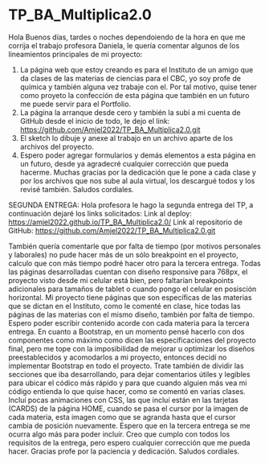 # TP_BA_Multiplica2.0
Hola Buenos días, tardes o noches dependoiendo de la hora en que me corrija el trabajo profesora Daniela, le quería comentar algunos de los lineamientos principales de mi proyecto:
1. La página web que estoy creando es para el Instituto de un amigo que da clases de las materias de ciencias para el CBC, yo soy profe de química y también alguna vez trabaje con el. Por tal motivo, quise tener como proyeto la confección de esta página que también en un futuro me puede servir para el Portfolio.
2. La página la arranque desde cero y también la subí a mi cuenta de GitHub desde el inicio de todo, le dejo el link: https://github.com/Amjel2022/TP_BA_Multiplica2.0.git
3. El sketch lo dibuje y anexe al trabajo en un archivo aparte de los archivos del proyecto.
4. Espero poder agregar formularios y demás elementos a esta página en un futuro, desde ya agradecré cualquier corrección que pueda hacerme. Muchas gracias por la dedicación que le pone a cada clase y por los archivos que nos sube al aula virtual, los descargué todos y los revisé también. Saludos cordiales.

SEGUNDA ENTREGA: 
Hola profesora le hago la segunda entrega del TP, a continuación dejaré los links solicitados:
Link al deploy: https://amjel2022.github.io/TP_BA_Multiplica2.0/
Link al repositorio de GitHub: https://github.com/Amjel2022/TP_BA_Multiplica2.0.git

También quería comentarle que por falta de tiempo (por motivos personales y laborales) no pude hacer más de un sólo breakpoint en el proyecto, calculo que con más tiempo podré hacer otro para la tercera entrega. Todas las páginas desarrolladas cuentan con diseño responsive para 768px, el proyecto visto desde mi celular está bien, pero faltarían breakpoints adicionales para tamaños de tablet o cuando pongo el celular en posisción horizontal.
Mi proyecto tiene páginas que son específicas de las materias que se dictan en el Instituto, como le comenté en clase, hice todas las páginas de las materias con el mismo diseño, también por falta de tiempo. Espero poder escribir contenido acorde con cada materia para la tercera entrega. 
En cuanto a Bootstrap, en un momento pensé hacerlo con dos componentes como máximo como dicen las especificaciones del proyecto final, pero me tope con la imposibilidad de mejorar u optimizar los diseños preestablecidos y acomodarlos a mi proyecto, entonces decidí no implementar Bootstrap en todo el proyecto. 
Trate también de dividir las secciones que iba desarrollando, para dejar comentarios útiles y legibles para ubicar el códico más rápido y para que cuando alguien más vea mi código entienda lo que quise hacer, como se comentó en varias clases. 
Incluí pocas animaciones con CSS, las que incluí están en las tarjetas (CARDS) de la página HOME, cuando se pasa el cursor por la imagen de cada materia, esta imagen como que se agranda hasta que el cursor cambia de posición nuevamente. Espero que en la tercera entrega se me ocurra algo más para poder incluir. 
Creo que cumplo con todos los requisitos de la entrega, pero espero cualquier corrección que me pueda hacer. Gracias profe por la paciencia y dedicación. Saludos cordiales. 


 
